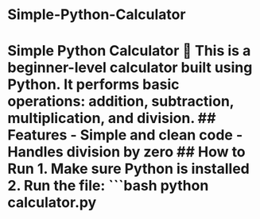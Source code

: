 # Simple-Python-Calculator
# Simple Python Calculator 🧮  This is a beginner-level calculator built using Python.   It performs basic operations: addition, subtraction, multiplication, and division.  ## Features - Simple and clean code - Handles division by zero  ## How to Run 1. Make sure Python is installed 2. Run the file:  ```bash python calculator.py
